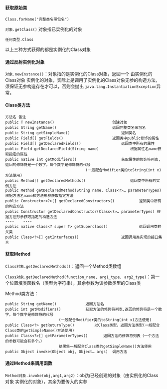 #### 获取原始类

`Class.forName("完整类名带包名")`

`对象.getClass()` 对象指已实例化的对象

`任何类型.Class`

以上三种方式获得的都是实例化的Class对象

#### 通过反射实例化对象

`对象.newInstance()`：对象指的是实例化的Class对象，返回一个 由实例化的Class对象 实例化的对象，实际上是调用了实例化的Class对象无参的构造方法，须保证无参构造存在才可以，否则会抛出 `java.lang.InstantiationException`异常。

#### Class类方法

```
方法名	备注
public T newInstance()							创建对象
public String getName()							返回完整类名带包名
public String getSimpleName()						返回类名
public Field[] getFields()						返回类中public修饰的属性
public Field[] getDeclaredFields()					返回类中所有的属性
public Field getDeclaredField(String name)				根据属性名name获取指定的属性
public native int getModifiers()					获取属性的修饰符列表,返回的修饰符是一个数字，每个数字是修饰符的代号
							 		(一般配合Modifier类的toString(int x)方法使用)
public Method[] getDeclaredMethods()					返回类中所有的实例方法
public Method getDeclaredMethod(String name, Class<?>… parameterTypes)	根据方法名name和方法形参获取指定方法
public Constructor<?>[] getDeclaredConstructors()			返回类中所有的构造方法
public Constructor getDeclaredConstructor(Class<?>… parameterTypes)	根据方法形参获取指定的构造方法
----	----
public native Class<? super T> getSuperclass()				返回调用类的父类
public Class<?>[] getInterfaces()					返回调用类实现的接口集合
```

#### 获取Method

`Class对象.getDeclaredMethods()`：返回一个Method类数组

`Class对象.getDeclaredMethod(function_name, arg1_type, arg2_type)`：第一个位置填类函数名（类型为字符串），其余参数为该参数类型的Class类

Method类方法：

```
public String getName()				返回方法名
public int getModifiers()			获取方法的修饰符列表,返回的修饰符是一个数字，每个数字是修饰符的代号
						(一般配合Modifier类的toString(int x)方法使用)
public Class<?> getReturnType()			以Class类型，返回方法类型(一般配合Class类的getSimpleName()方法使用)
public Class<?>[] getParameterTypes()		返回方法的修饰符列表（一个方法的参数可能会有多个。）
						结果集一般配合Class类的getSimpleName()方法使用
public Object invoke(Object obj, Object… args)	调用方法
```

#### 通过Method来调用函数

`Method对象.invoke(obj,arg1,arg2)`：obj为已经创建的对象（由实例化的Class对象 实例化的对象），其余为要传入的实参
